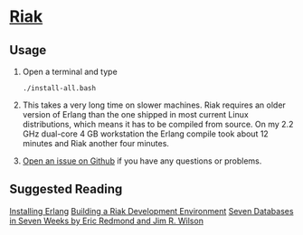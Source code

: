 # [Riak](http://docs.basho.com/riak/1.3.0/tutorials/fast-track/)

## Usage

1. Open a terminal and type

	```
	./install-all.bash
	```
1. This takes a very long time on slower machines. Riak requires an older version of Erlang than the one shipped in most current Linux distributions, which means it has to be compiled from source. On my 2.2 GHz dual-core 4 GB workstation the Erlang compile took about 12 minutes and Riak another four minutes.
1. [Open an issue on Github](https://github.com/znmeb/Computational-Journalism-Publishers-Workbench/issues/new) if you have any questions or problems.

## Suggested Reading
[Installing Erlang](http://docs.basho.com/riak/1.3.0/tutorials/installation/Installing-Erlang/)
[Building a Riak Development Environment](http://docs.basho.com/riak/1.3.0/tutorials/fast-track/Building-a-Development-Environment/)
[Seven Databases in Seven Weeks by Eric Redmond and Jim R. Wilson](http://j.mp/Xycr5A)
